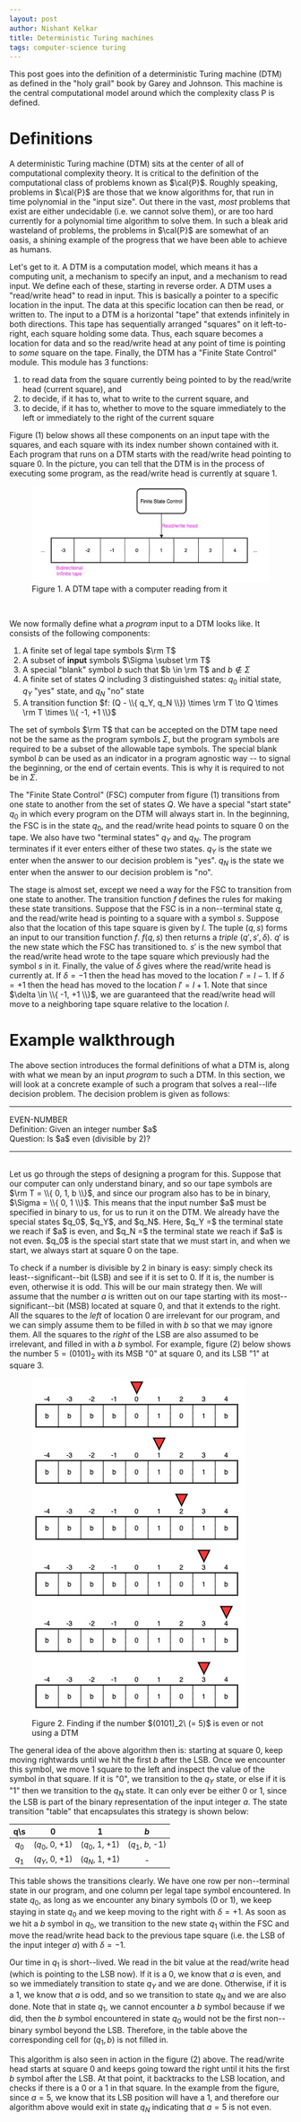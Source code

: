 ```yaml
---
layout: post
author: Nishant Kelkar
title: Deterministic Turing machines
tags: computer-science turing
---
```


This post goes into the definition of a deterministic Turing machine (DTM) as defined in the "holy grail" book by Garey and Johnson.
This machine is the central computational model around which the complexity class P is defined.

# Definitions

A deterministic Turing machine (DTM) sits at the center of all of computational complexity theory.
It is critical to the definition of the computational class of problems known as $\cal{P}$.
Roughly speaking, problems in $\cal{P}$ are those that we know algorithms for, that run in time polynomial in the "input size".
Out there in the vast, _most_ problems that exist are either undecidable (i.e. we cannot solve them), or are too hard
currently for a polynomial time algorithm to solve them.
In such a bleak arid wasteland of problems, the problems in $\cal{P}$ are somewhat of an oasis, a shining example of the progress
that we have been able to achieve as humans.

Let's get to it.
A DTM is a computation model, which means it has a computing unit, a mechanism to specify an input, and a mechanism to
read input.
We define each of these, starting in reverse order.
A DTM uses a "read/write head" to read in input.
This is basically a pointer to a specific location in the input.
The data at this specific location can then be read, or written to.
The input to a DTM is a horizontal "tape" that extends infinitely in both directions.
This tape has sequentially arranged "squares" on it left-to-right, each square holding some data.
Thus, each square becomes a location for data and so the read/write head at any point of time is pointing to _some_ square
on the tape.
Finally, the DTM has a "Finite State Control" module.
This module has 3 functions:

1. to read data from the square currently being pointed to by the read/write head (current square), and
2. to decide, if it has to, what to write to the current square, and
3. to decide, if it has to, whether to move to the square immediately to the left or immediately to the right of the current square

Figure (1) below shows all these components on an input tape with the squares, and each square with its index number shown
contained with it.
Each program that runs on a DTM starts with the read/write head pointing to square 0.
In the picture, you can tell that the DTM is in the process of executing some program, as the read/write head is currently
at square 1.

<figure class="blog-fig">
  <img src="/assets/images/dtm.jpg">
  <figcaption>Figure 1. A DTM tape with a computer reading from it</figcaption>
</figure><br/>

We now formally define what a _program_ input to a DTM looks like.
It consists of the following components:

1. A finite set of legal tape symbols $\rm T$
2. A subset of **input** symbols $\Sigma \subset \rm T$
3. A special "blank" symbol $b$ such that $b \in \rm T$ and $b \notin \Sigma$
4. A finite set of states $Q$ including 3 distinguished states: $q_0$ initial state, $q_Y$ "yes" state, and $q_N$ "no" state
5. A transition function $f: (Q - \\{ q_Y, q_N \\}) \times \rm T \to Q \times \rm T \times \\{ -1, +1 \\}$

The set of symbols $\rm T$ that can be accepted on the DTM tape need not be the same as the program symbols $\Sigma$,
but the program symbols are required to be a subset of the allowable tape symbols.
The special blank symbol $b$ can be used as an indicator in a program agnostic way -- to signal the beginning, or the
end of certain events.
This is why it is required to not be in $\Sigma$.

The "Finite State Control" (FSC) computer from figure (1) transitions from one state to another from the set of states $Q$.
We have a special "start state" $q_0$ in which every program on the DTM will always start in.
In the beginning, the FSC is in the state $q_0$, and the read/write head points to square 0 on the tape.
We also have two "terminal states" $q_Y$ and $q_N$.
The program terminates if it ever enters either of these two states.
$q_Y$ is the state we enter when the answer to our decision problem is "yes".
$q_N$ is the state we enter when the answer to our decision problem is "no".

The stage is almost set, except we need a way for the FSC to transition from one state to another.
The transition function $f$ defines the rules for making these state transitions.
Suppose that the FSC is in a non--terminal state $q$, and the read/write head is pointing to a square with a symbol $s$.
Suppose also that the location of this tape square is given by $l$.
The tuple $(q, s)$ forms an input to our transition function $f$.
$f(q, s)$ then returns a _triple_ $(q', s', \delta)$.
$q'$ is the new state which the FSC has transitioned to.
$s'$ is the new symbol that the read/write head wrote to the tape square which previously had the symbol $s$ in it.
Finally, the value of $\delta$ gives where the read/write head is currently at.
If $\delta = -1$ then the head has moved to the location $l' = l - 1$.
If $\delta = +1$ then the head has moved to the location $l' = l + 1$.
Note that since $\delta \in \\{ -1, +1 \\}$, we are guaranteed that the read/write head will move to a neighboring tape
square relative to the location $l$.

# Example walkthrough

The above section introduces the formal definitions of what a DTM is, along with what we mean by an input _program_ to
such a DTM.
In this section, we will look at a concrete example of such a program that solves a real--life decision problem.
The decision problem is given as follows:

<hr />
<div class="problem">EVEN-NUMBER</div>
<span class="problem-headers">Definition:</span> Given an integer number $a$<br/>
<span class="problem-headers">Question:</span> Is $a$ even (divisible by 2)?
<hr /><br/>
Let us go through the steps of designing a program for this.
Suppose that our computer can only understand binary, and so our tape symbols are $\rm T = \\{ 0, 1, b \\}$, and since our program also has to be in binary, $\Sigma = \\{ 0, 1 \\}$.
This means that the input number $a$ must be specified in binary to us, for us to run it on the DTM.
We already have the special states $q_0$, $q_Y$, and $q_N$.
Here, $q_Y =$ the terminal state we reach if $a$ is even, and $q_N =$ the terminal state we reach if $a$ is not even.
$q_0$ is the special start state that we must start in, and when we start, we always start at square 0 on the tape.

To check if a number is divisible by 2 in binary is easy: simply check its least--significant--bit (LSB) and see if it is
set to 0.
If it is, the number is even, otherwise it is odd.
This will be our main strategy then.
We will assume that the number $a$ is written out on our tape starting with its most--significant--bit (MSB) located at
square 0, and that it extends to the right.
All the squares to the _left_ of location 0 are irrelevant for our program, and we can simply assume them to be filled
in with $b$ so that we may ignore them.
All the squares to the _right_ of the LSB are also assumed to be irrelevant, and filled in with a $b$ symbol.
For example, figure (2) below shows the number $5 = (0101)_2$ with its MSB "0" at square 0, and its LSB "1" at square 3.

<figure class="blog-fig">
  <img src="/assets/images/dtm-example.jpg">
  <figcaption>Figure 2. Finding if the number $(0101)_2\ (= 5)$ is even or not using a DTM</figcaption>
</figure>

The general idea of the above algorithm then is: starting at square 0, keep moving rightwards until we hit the first $b$
after the LSB.
Once we encounter this symbol, we move 1 square to the left and inspect the value of the symbol in that square.
If it is "0", we transition to the $q_Y$ state, or else if it is "1" then we transition to the $q_N$ state.
It can only ever be either 0 or 1, since the LSB is part of the binary representation of the input integer $a$.
The state transition "table" that encapsulates this strategy is shown below:

|  q\s  |       0        |       1        |       $b$        |
| :---: | :------------: | :------------: | :--------------: |
| $q_0$ | ($q_0$, 0, +1) | ($q_0$, 1, +1) | ($q_1$, $b$, -1) |
| $q_1$ | ($q_Y$, 0, +1) | ($q_N$, 1, +1) |        -         |

This table shows the transitions clearly.
We have one row per non--terminal state in our program, and one column per legal tape symbol encountered.
In state $q_0$, as long as we encounter any binary symbols (0 or 1), we keep staying in state $q_0$ and we keep moving
to the right with $\delta = +1$.
As soon as we hit a $b$ symbol in $q_0$, we transition to the new state $q_1$ within the FSC and move the read/write head
back to the previous tape square (i.e. the LSB of the input integer $a$) with $\delta = -1$.

Our time in $q_1$ is short--lived.
We read in the bit value at the read/write head (which is pointing to the LSB now).
If it is a 0, we know that $a$ is even, and so we immediately transition to state $q_Y$ and we are done.
Otherwise, if it is a 1, we know that $a$ is odd, and so we transition to state $q_N$ and we are also done.
Note that in state $q_1$, we cannot encounter a $b$ symbol because if we did, then the $b$ symbol encountered in state
$q_0$ would not be the first non--binary symbol beyond the LSB.
Therefore, in the table above the corresponding cell for $(q_1, b)$ is not filled in.

This algorithm is also seen in action in the figure (2) above.
The read/write head starts at square 0 and keeps going toward the right until it hits the first $b$ symbol after the
LSB.
At that point, it backtracks to the LSB location, and checks if there is a 0 or a 1 in that square.
In the example from the figure, since $a = 5$, we know that its LSB position will have a 1, and therefore our algorithm
above would exit in state $q_N$ indicating that $a = 5$ is not even.
